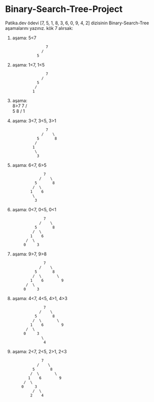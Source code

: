 # Binary-Search-Tree-Project
Patika.dev ödevi
[7, 5, 1, 8, 3, 6, 0, 9, 4, 2] dizisinin Binary-Search-Tree aşamalarını yazınız.
kök 7 alırsak:
1. aşama:
5<7                   


                      7
                    /     
                  5
2. aşama:
1<7, 1<5


                      7
                    /     
                  5
                 /
                1

3. aşama:  
8>7
                      7
                    /    \
                  5       8
                 /
                1
 
4. aşama:
3<7, 3<5, 3>1
 
                      7
                    /    \
                  5       8
                 /
                1
                 \
                  3
   
 5. aşama:
 6<7, 6>5
 
                      7
                    /    \
                  5       8
                 /  \
                1    6
                 \
                  3
                  
 6. aşama:
 0<7, 0<5, 0<1
 
                      7
                    /    \
                  5       8
                 /  \
                1    6
              /  \
             0     3
           
 7. aşama:
 9>7, 9>8
 
                      7
                    /    \
                  5       8
                 /  \       \ 
                1    6        9
              /  \
             0     3
             
 8. aşama:
 4<7, 4<5, 4>1, 4>3
 
                      7
                    /    \
                  5       8
                 /  \       \ 
                1    6        9
              /  \
             0     3
                     \
                      4
                      
  9. aşama:
  2<7, 2<5, 2>1, 2<3
  
  
                      7
                    /    \
                  5       8
                 /  \       \ 
                1    6        9
              /  \
             0     3
                  /  \
                 2    4
  
 
 
 
 
                 
                
